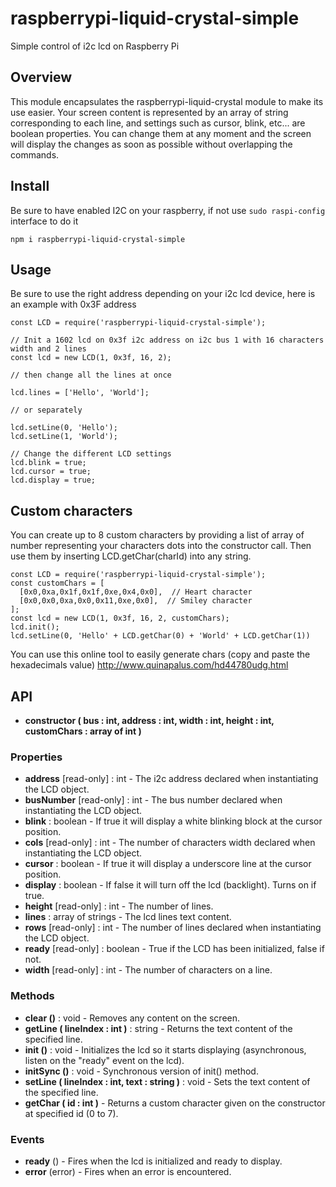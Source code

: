 # raspberrypi-liquid-crystal-simple
 Simple control of i2c lcd on Raspberry Pi

## Overview
This module encapsulates the raspberrypi-liquid-crystal module to make its use easier.
Your screen content is represented by an array of string corresponding to each line, and settings such as cursor, blink, etc... are boolean properties.
You can change them at any moment and the screen will display the changes as soon as possible without overlapping the commands.

## Install
Be sure to have enabled I2C on your raspberry, if not use ```sudo raspi-config``` interface to do it
```
npm i raspberrypi-liquid-crystal-simple
```

## Usage
Be sure to use the right address depending on your i2c lcd device, here is an example with 0x3F address
```
const LCD = require('raspberrypi-liquid-crystal-simple');

// Init a 1602 lcd on 0x3f i2c address on i2c bus 1 with 16 characters width and 2 lines
const lcd = new LCD(1, 0x3f, 16, 2);

// then change all the lines at once

lcd.lines = ['Hello', 'World'];

// or separately

lcd.setLine(0, 'Hello');
lcd.setLine(1, 'World');

// Change the different LCD settings
lcd.blink = true;
lcd.cursor = true;
lcd.display = true;
```

## Custom characters
You can create up to 8 custom characters by providing a list of array of number representing your characters dots into the constructor call. Then use them by inserting LCD.getChar(charId) into any string.
```
const LCD = require('raspberrypi-liquid-crystal-simple');
const customChars = [
  [0x0,0xa,0x1f,0x1f,0xe,0x4,0x0],  // Heart character
  [0x0,0x0,0xa,0x0,0x11,0xe,0x0],  // Smiley character
];
const lcd = new LCD(1, 0x3f, 16, 2, customChars);
lcd.init();
lcd.setLine(0, 'Hello' + LCD.getChar(0) + 'World' + LCD.getChar(1))
```
You can use this online tool to easily generate chars (copy and paste the hexadecimals value)
http://www.quinapalus.com/hd44780udg.html

## API
- **constructor ( bus : int, address : int, width : int, height : int, customChars : array of int )**
### Properties
- **address** [read-only] : int - The i2c address declared when instantiating the LCD object.
- **busNumber** [read-only] : int - The bus number declared when instantiating the LCD object.
- **blink** : boolean - If true it will display a white blinking block at the cursor position.
- **cols** [read-only] : int - The number of characters width declared when instantiating the LCD object.
- **cursor** : boolean - If true it will display a underscore line at the cursor position.
- **display** : boolean - If false it will turn off the lcd (backlight). Turns on if true.
- **height** [read-only] : int - The number of lines.
- **lines** : array of strings - The lcd lines text content.
- **rows** [read-only] : int - The number of lines declared when instantiating the LCD object.
- **ready** [read-only] : boolean - True if the LCD has been initialized, false if not.
- **width** [read-only] : int - The number of characters on a line.
### Methods
- **clear ()** : void - Removes any content on the screen.
- **getLine ( lineIndex : int )** : string - Returns the text content of the specified line.
- **init ()** : void - Initializes the lcd so it starts displaying (asynchronous, listen on the "ready" event on the lcd).
- **initSync ()** : void - Synchronous version of init() method.
- **setLine ( lineIndex : int, text : string )** : void - Sets the text content of the specified line.
- **getChar ( id : int )** - Returns a custom character given on the constructor at specified id (0 to 7).
### Events
- **ready** () - Fires when the lcd is initialized and ready to display.
- **error** (error) - Fires when an error is encountered.
